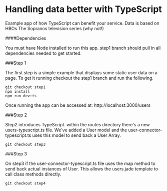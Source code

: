 # Handling data better with TypeScript

Example app of how TypeScript can benefit your service. Data is based on HBOs The Sopranos television series (why not!)

####Dependencies

You must have Node installed to run this app. step1 branch should pull in all dependencies needed to get started.


###Step 1

The first step is a simple example that displays some static user data on a page. To get it running checkout the step1 branch and run the following.

```
git checkout step1
npm install
npm run dev:ts
```

Once running the app can be accessed at:
http://localhost:3000/users

###Step 2

Step2 introduces TypeScript. within the routes directory there's a new users-typescript.ts file.
We've added a User model and the user-connector-typescript.ts uses this model to send back a User Array.

```
git checkout step3
```

###Step 3

On step3 if the user-connector-typescript.ts file uses the map method to send back actual instances of User. This allows the users.jade template to call class methods directly.

```
git checkout step4
```




